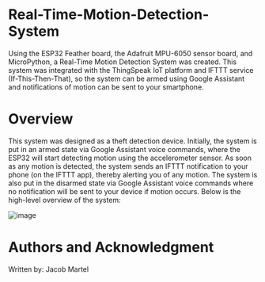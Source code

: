 # Real-Time-Motion-Detection-System

Using the ESP32 Feather board, the Adafruit MPU-6050 sensor board, and MicroPython, a Real-Time Motion Detection System was created. This system was integrated with the ThingSpeak IoT platform and IFTTT service (If-This-Then-That), so the system can be armed using Google Assistant and notifications of motion can be sent to your smartphone. 

# Overview

This system was designed as a theft detection device. Initially, the system is put in an armed state via Google Assistant voice commands, where the ESP32 will start detecting motion using the accelerometer sensor. As soon as any motion is detected, the system sends an IFTTT notification to your phone (on the IFTTT app), thereby alerting you of any motion. The system is also put in the disarmed state via Google Assistant voice commands where no notification will be sent to your device if motion occurs. Below is the high-level overview of the system:

![image](https://github.com/JacobM2207/Real-Time-Motion-Detection-System/assets/122327307/8a61ffdc-e264-42e9-b3a1-8a43306dbc60)

# Authors and Acknowledgment

Written by: Jacob Martel
